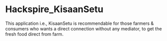 # Hackspire_KisaanSetu
This application i.e., KisaanSetu is recommendable for those farmers & consumers who wants a direct connection without any mediator, to get the fresh food direct from farm.
